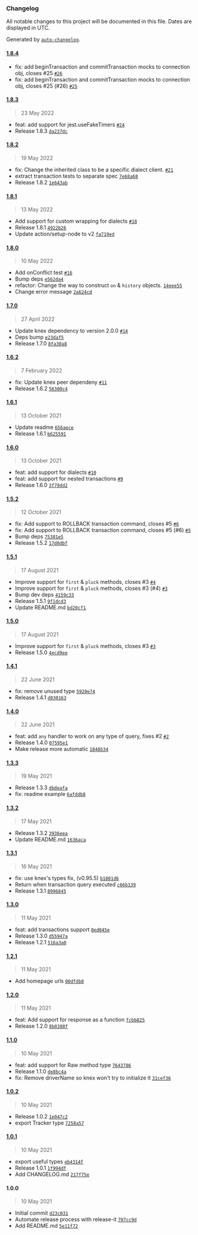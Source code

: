 ### Changelog

All notable changes to this project will be documented in this file. Dates are displayed in UTC.

Generated by [`auto-changelog`](https://github.com/CookPete/auto-changelog).

#### [1.8.4](https://github.com/felixmosh/knex-mock-client/compare/1.8.3...1.8.4)

- fix: add beginTransaction and commitTransaction mocks to connection obj, closes #25 [`#26`](https://github.com/felixmosh/knex-mock-client/pull/26)
- fix: add beginTransaction and commitTransaction mocks to connection obj, closes #25 (#26) [`#25`](https://github.com/felixmosh/knex-mock-client/issues/25)

#### [1.8.3](https://github.com/felixmosh/knex-mock-client/compare/1.8.2...1.8.3)

> 23 May 2022

- feat: add support for jest.useFakeTimers [`#24`](https://github.com/felixmosh/knex-mock-client/pull/24)
- Release 1.8.3 [`da237dc`](https://github.com/felixmosh/knex-mock-client/commit/da237dc8ed7c473ce6e9feaecb949b9c4d2582fe)

#### [1.8.2](https://github.com/felixmosh/knex-mock-client/compare/1.8.1...1.8.2)

> 19 May 2022

- fix: Change the inherited class to be a specific dialect client. [`#21`](https://github.com/felixmosh/knex-mock-client/pull/21)
- extract transaction tests to separate spec [`7e68a68`](https://github.com/felixmosh/knex-mock-client/commit/7e68a68c92323f701a8a31c35dd2eb5bd7ad0f23)
- Release 1.8.2 [`1e643ab`](https://github.com/felixmosh/knex-mock-client/commit/1e643ab56ae23286aa6c5ef37464c1199816e9b0)

#### [1.8.1](https://github.com/felixmosh/knex-mock-client/compare/1.8.0...1.8.1)

> 13 May 2022

- Add support for custom wrapping for dialects [`#18`](https://github.com/felixmosh/knex-mock-client/pull/18)
- Release 1.8.1 [`4922b26`](https://github.com/felixmosh/knex-mock-client/commit/4922b265bc9c6ff76129091008059fd2f679c54b)
- Update action/setup-node to v2 [`fa719ed`](https://github.com/felixmosh/knex-mock-client/commit/fa719ed55cdcb23f60cb449d2aaf3d4f4ac5f8b8)

#### [1.8.0](https://github.com/felixmosh/knex-mock-client/compare/1.7.0...1.8.0)

> 10 May 2022

- Add onConflict test [`#16`](https://github.com/felixmosh/knex-mock-client/pull/16)
- Bump deps [`e562da4`](https://github.com/felixmosh/knex-mock-client/commit/e562da4b644c0d925ce7059ea1790e41cd7c87f9)
- refactor: Change the way to construct `on` & `history` objects. [`14eee55`](https://github.com/felixmosh/knex-mock-client/commit/14eee55024f5734292661d8b77a731b85fa12ce7)
- Change error message [`2a624cd`](https://github.com/felixmosh/knex-mock-client/commit/2a624cd262de747e0589b4e664741f441636f1cc)

#### [1.7.0](https://github.com/felixmosh/knex-mock-client/compare/1.6.2...1.7.0)

> 27 April 2022

- Update knex dependency to version 2.0.0 [`#14`](https://github.com/felixmosh/knex-mock-client/pull/14)
- Deps bump [`e23daf5`](https://github.com/felixmosh/knex-mock-client/commit/e23daf536e739ee9bac8987126f87a863a84d95e)
- Release 1.7.0 [`8fa30a8`](https://github.com/felixmosh/knex-mock-client/commit/8fa30a83609c90ebd06e2b8857a1550ac2ed9e43)

#### [1.6.2](https://github.com/felixmosh/knex-mock-client/compare/1.6.1...1.6.2)

> 7 February 2022

- fix: Update knex peer dependeny [`#11`](https://github.com/felixmosh/knex-mock-client/pull/11)
- Release 1.6.2 [`56300c4`](https://github.com/felixmosh/knex-mock-client/commit/56300c40199a72fe99b670a10d94f039c26fae45)

#### [1.6.1](https://github.com/felixmosh/knex-mock-client/compare/1.6.0...1.6.1)

> 13 October 2021

- Update readme [`656aece`](https://github.com/felixmosh/knex-mock-client/commit/656aece93a818cdaf1b57049f9985ae10087d360)
- Release 1.6.1 [`b625591`](https://github.com/felixmosh/knex-mock-client/commit/b6255910cb0c67b338408f11116da886a844c842)

#### [1.6.0](https://github.com/felixmosh/knex-mock-client/compare/1.5.2...1.6.0)

> 13 October 2021

- feat: add support for dialects [`#10`](https://github.com/felixmosh/knex-mock-client/pull/10)
- feat: add support for nested transactions [`#9`](https://github.com/felixmosh/knex-mock-client/pull/9)
- Release 1.6.0 [`3f79dd2`](https://github.com/felixmosh/knex-mock-client/commit/3f79dd2cf2422f4a8efb0092b0e9a8db8e720972)

#### [1.5.2](https://github.com/felixmosh/knex-mock-client/compare/1.5.1...1.5.2)

> 12 October 2021

- fix: Add support to ROLLBACK transaction command, closes #5 [`#6`](https://github.com/felixmosh/knex-mock-client/pull/6)
- fix: Add support to ROLLBACK transaction command, closes #5 (#6) [`#5`](https://github.com/felixmosh/knex-mock-client/issues/5)
- Bump deps [`75381e5`](https://github.com/felixmosh/knex-mock-client/commit/75381e52c26c2e92d22d6bec3e91d697a496be5f)
- Release 1.5.2 [`17d0dbf`](https://github.com/felixmosh/knex-mock-client/commit/17d0dbf54016d91be25a0ea6a02dfa9612c3bbf2)

#### [1.5.1](https://github.com/felixmosh/knex-mock-client/compare/1.5.0...1.5.1)

> 17 August 2021

- Improve support for `first` & `pluck` methods, closes #3 [`#4`](https://github.com/felixmosh/knex-mock-client/pull/4)
- Improve support for `first` & `pluck` methods, closes #3 (#4) [`#3`](https://github.com/felixmosh/knex-mock-client/issues/3)
- Bump dev deps [`4159c33`](https://github.com/felixmosh/knex-mock-client/commit/4159c336ae14d6e1d29940506c87e9710caca0e9)
- Release 1.5.1 [`9f1dcd3`](https://github.com/felixmosh/knex-mock-client/commit/9f1dcd39bc5de7d9d1899a7db7f0e6aa2e2a0b56)
- Update README.md [`bd20cf1`](https://github.com/felixmosh/knex-mock-client/commit/bd20cf1b66337fee92dd29bbf9ffee9d8db64ac9)

#### [1.5.0](https://github.com/felixmosh/knex-mock-client/compare/1.4.1...1.5.0)

> 17 August 2021

- Improve support for `first` & `pluck` methods, closes #3 [`#3`](https://github.com/felixmosh/knex-mock-client/issues/3)
- Release 1.5.0 [`4ecd9ee`](https://github.com/felixmosh/knex-mock-client/commit/4ecd9ee78fe53d04de0356229f31066aca5ef71f)

#### [1.4.1](https://github.com/felixmosh/knex-mock-client/compare/1.4.0...1.4.1)

> 22 June 2021

- fix: remove unused type [`5920e74`](https://github.com/felixmosh/knex-mock-client/commit/5920e742787dc8bffe05d5327dc40bc6bba18e3a)
- Release 1.4.1 [`d030163`](https://github.com/felixmosh/knex-mock-client/commit/d03016324060f5cd04f7397d9eb0ad418fd4f1f7)

#### [1.4.0](https://github.com/felixmosh/knex-mock-client/compare/1.3.3...1.4.0)

> 22 June 2021

- feat: add `any` handler to work on any type of query, fixes #2 [`#2`](https://github.com/felixmosh/knex-mock-client/issues/2)
- Release 1.4.0 [`07595e1`](https://github.com/felixmosh/knex-mock-client/commit/07595e10753f3b690ed8f15a13d61f9c3c446e57)
- Make release more automatic [`1848b34`](https://github.com/felixmosh/knex-mock-client/commit/1848b3425ddab1e56cf0e23cf75df177b7d0b727)

#### [1.3.3](https://github.com/felixmosh/knex-mock-client/compare/1.3.2...1.3.3)

> 19 May 2021

- Release 1.3.3 [`dbdeafa`](https://github.com/felixmosh/knex-mock-client/commit/dbdeafa18c96ac46e91a08e689c43666485d9c08)
- fix: readme example [`6afddb8`](https://github.com/felixmosh/knex-mock-client/commit/6afddb8ffbf91d5c3df1c8d27284df6f21b4d457)

#### [1.3.2](https://github.com/felixmosh/knex-mock-client/compare/1.3.1...1.3.2)

> 17 May 2021

- Release 1.3.2 [`3936eea`](https://github.com/felixmosh/knex-mock-client/commit/3936eea6c268a3aa8e33df8df6cfb97c8bd49a4f)
- Update README.md [`1636aca`](https://github.com/felixmosh/knex-mock-client/commit/1636aca0c3a3f251f61dd60d596bf8f234c5f047)

#### [1.3.1](https://github.com/felixmosh/knex-mock-client/compare/1.3.0...1.3.1)

> 16 May 2021

- fix: use knex's types fix, (v0.95.5) [`b1801d6`](https://github.com/felixmosh/knex-mock-client/commit/b1801d66a08c2d821f1116852d39a0a5560d77a5)
- Return when transaction query executed [`c66b139`](https://github.com/felixmosh/knex-mock-client/commit/c66b139c8cb69b5efb528ab40e54507c6ef08635)
- Release 1.3.1 [`8996845`](https://github.com/felixmosh/knex-mock-client/commit/8996845c8f8c44ef335f54b3a5fbfc37d7dcdd04)

#### [1.3.0](https://github.com/felixmosh/knex-mock-client/compare/1.2.1...1.3.0)

> 11 May 2021

- feat: add transactions support [`0ed045e`](https://github.com/felixmosh/knex-mock-client/commit/0ed045eef805ffd3c2f30396f098d2fd6d2e5f44)
- Release 1.3.0 [`d55947a`](https://github.com/felixmosh/knex-mock-client/commit/d55947af90b575d2ab00cb38eb1650380162fabb)
- Release 1.2.1 [`516a3a0`](https://github.com/felixmosh/knex-mock-client/commit/516a3a0d9d8a1c5a645f550ee4dde735750ea2da)

#### [1.2.1](https://github.com/felixmosh/knex-mock-client/compare/1.2.0...1.2.1)

> 11 May 2021

- Add homepage urls [`00dfdb8`](https://github.com/felixmosh/knex-mock-client/commit/00dfdb8310536dff218b6dbcf86f46fd1a575380)

#### [1.2.0](https://github.com/felixmosh/knex-mock-client/compare/1.1.0...1.2.0)

> 11 May 2021

- feat: Add support for response as a function [`fcbb825`](https://github.com/felixmosh/knex-mock-client/commit/fcbb825a01f7ba39837d006571419beec0a0caec)
- Release 1.2.0 [`8b0388f`](https://github.com/felixmosh/knex-mock-client/commit/8b0388f25736611fa0e25a5b4a6a9cab99df7901)

#### [1.1.0](https://github.com/felixmosh/knex-mock-client/compare/1.0.2...1.1.0)

> 10 May 2021

- feat: add support for Raw method type [`7643786`](https://github.com/felixmosh/knex-mock-client/commit/764378626cebf1193427e08478e484d151de6865)
- Release 1.1.0 [`de8bc4a`](https://github.com/felixmosh/knex-mock-client/commit/de8bc4af88fa3714893e80c5f49d897d8aec2f0f)
- fix: Remove driverName so knex won't try to initialize it [`31cef36`](https://github.com/felixmosh/knex-mock-client/commit/31cef364f5f0101aa8e3e896e45270ff14a8667e)

#### [1.0.2](https://github.com/felixmosh/knex-mock-client/compare/1.0.1...1.0.2)

> 10 May 2021

- Release 1.0.2 [`1e047c2`](https://github.com/felixmosh/knex-mock-client/commit/1e047c2dc1765b635c1ee04ba6c7124482f26f38)
- export Tracker type [`7258a57`](https://github.com/felixmosh/knex-mock-client/commit/7258a5746ae154a261b4fe5eda114a0b9d622b8b)

#### [1.0.1](https://github.com/felixmosh/knex-mock-client/compare/1.0.0...1.0.1)

> 10 May 2021

- export useful types [`eb4314f`](https://github.com/felixmosh/knex-mock-client/commit/eb4314fbb4ed713d4c35c7d3636df74b3aadeb49)
- Release 1.0.1 [`1f994df`](https://github.com/felixmosh/knex-mock-client/commit/1f994df8fb244ad9ab63da0efb9fa43a81d71e87)
- Add CHANGELOG.md [`217f75e`](https://github.com/felixmosh/knex-mock-client/commit/217f75e0da08a7c5bf5ef7ee0570dc882c075cb7)

#### 1.0.0

> 10 May 2021

- Initial commit [`d23c031`](https://github.com/felixmosh/knex-mock-client/commit/d23c03160740ab10dc89a55c20faf653f971ec7f)
- Automate release process with release-it [`707cc9d`](https://github.com/felixmosh/knex-mock-client/commit/707cc9d26d0bb2a21a43a199a1b9dc64b7fe7f9d)
- Add README.md [`5e11f72`](https://github.com/felixmosh/knex-mock-client/commit/5e11f72f1345274f291084abc0a33b7bc8d9b906)
